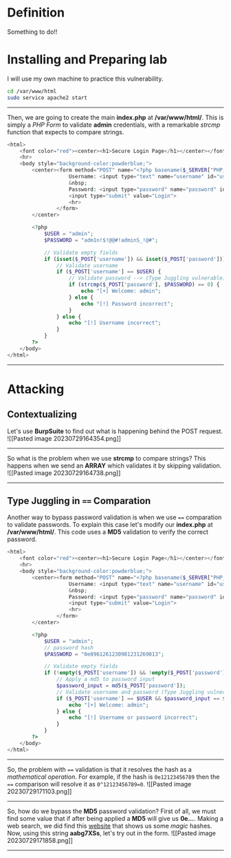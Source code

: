 # Definition
Something to do!!
# Installing and Preparing lab
I will use my own machine to practice this vulnerability.
```bash
cd /var/www/html
sudo service apache2 start
```
___
Then, we are going to create the main **index.php** at **/var/www/html/**.
This is simply a *PHP* *Form* to validate **admin** credentials, with a remarkable *strcmp* function that expects to compare strings.
```php
<html>
	<font color="red"><center><h1>Secure Login Page</h1></center></font>
	<hr>
	<body style="background-color:powderblue;">
		<center><form method="POST" name="<?php basename($_SERVER['PHP_SELF']); ?>">
					Username: <input type="text" name="username" id="username" size="30">
					&nbsp;
					Password: <input type="password" name="password" id="password" size="30">
					<input type="submit" value="Login">
					<hr>
				</form>
		</center>

		<?php 
			$USER = "admin";
			$PASSWORD = "adm1n!$!@@#!adminS_!@#";

			// Validate empty fields
			if (isset($_POST['username']) && isset($_POST['password'])) {
				// Validate username
				if ($_POST['username'] == $USER) {
					// Validate password --> (Type Juggling vulnerable)
					if (strcmp($_POST['password'], $PASSWORD) == 0) {
						echo "[+] Welcome: admin";
					} else {
						echo "[!] Password incorrect";
					}
				} else {
					echo "[!] Username incorrect";
				}
			}
		?>
	</body>
</html>
```
___
# Attacking
## Contextualizing
Let's use **BurpSuite** to find out what is happening behind the POST request.
![[Pasted image 20230729164354.png]]
___
So what is the problem when we use **strcmp** to compare strings?
This happens when we send an **ARRAY** which validates it by skipping validation.
![[Pasted image 20230729164738.png]]
___
## Type Juggling in `==` Comparation 
Another way to bypass password validation is when we use `==` comparation to validate passwords.
To explain this case let's modify our **index.php** at **/var/www/html/**.
This code uses a **MD5** validation to verify the correct password.
```php
<html>
	<font color="red"><center><h1>Secure Login Page</h1></center></font>
	<hr>
	<body style="background-color:powderblue;">
		<center><form method="POST" name="<?php basename($_SERVER['PHP_SELF']); ?>">
					Username: <input type="text" name="username" id="username" size="30">
					&nbsp;
					Password: <input type="password" name="password" id="password" size="30">
					<input type="submit" value="Login">
					<hr>
				</form>
		</center>

		<?php 
			$USER = "admin";
			// password hash
			$PASSWORD = "0e8961261230981231269013";

			// Validate empty fields
			if (!empty($_POST['username']) && !empty($_POST['password'])) {
				// Apply a md5 to password input
				$password_input = md5($_POST['password']);
				// Validate username and password (Type Juggling vulnerable)
				if ($_POST['username'] == $USER && $password_input == $PASSWORD) {
					echo "[+] Welcome: admin";
				} else {
					echo "[!] Username or password incorrect";
				}
			}
		?>
	</body>
</html>
```
___
So, the problem with `==` validation is that it resolves the hash as a *mathematical operation*.
For example, if the hash is `0e12123456789` then the `==` comparison will resolve it as `0^12123456789=0`.
![[Pasted image 20230729171103.png]]
___
So, how do we bypass the **MD5** password validation?
First of all, we must find some value that if after being applied a **MD5** will give us **0e...**.
Making a web search, we did find this [website](https://www.hackplayers.com/2018/03/hashes-magicos-en-php-type-jugling.html) that shows us some *magic* hashes.
Now, using this string **aabg7XSs**, let's try out in the form.
![[Pasted image 20230729171858.png]]
___